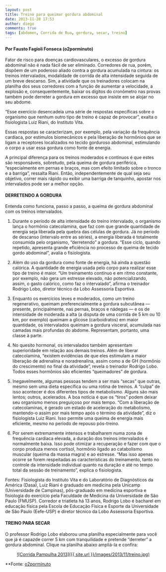 ```yaml
---
layout: post
title: Treino para queimar gordura abdominal
date: 2013-11-28 17:53
author: diego
comments: true
tags: [abdomen, Corrida de Rua, gordura, secar, treino]
---
```

#### Por Fausto Fagioli Fonseca (o2porminuto)

Fator de risco para doenças cardiovasculares, o excesso de gordura abdominal não é nada fácil de ser eliminado. Corredores de rua, porém, dispõem de um poderoso aliado contra a gordura acumulada na cintura: os treinos intervalados, modalidade de corrida de alta intensidade seguida de um breve descanso. Sim, a atividade que os treinadores colocam na planilha dos seus corredores com a função de aumentar a velocidade, a explosão e, consequentemente, baixar os dígitos do cronômetro nas provas também pode derreter a gordura em excesso que insiste em se alojar no seu abdome.

“Esse exercício desencadeia uma série de respostas específicas sobre o organismo que nenhum outro tipo de treino é capaz de provocar”, exalta o fisiologista Luiz Riani, do Instituto Vita.

Essas respostas se caracterizam, por exemplo, pela variação da frequência cardíaca, por estímulos biomecânicos e pela liberação de hormônios que se ligam a receptores localizados no tecido gorduroso abdominal, estimulando o corpo a usar essa gordura como fonte de energia.

A principal diferença para os treinos moderados e contínuos é que estes são responsáveis, sobretudo, pela queima de gordura periférica, “especialmente em pernas e braços, mas com efeito limitado sobre o tronco e a barriga”, ressalta Riani. Então, independentemente de qual seja seu objetivo, correr mais rápido ou exibir uma barriga de tanquinho, apostar nos intervalados pode ser a melhor opção.

#### DERRETENDO A GORDURA

Entenda como funciona, passo a passo, a queima de gordura abdominal com os treinos intervalados.

1) Durante o período de alta intensidade do treino intervalado, o organismo lança o hormônio catecolamina, que faz com que grande quantidade de energia seja liberada pela quebra das células de gordura. Já no período de descanso (intervalo entre as séries), a energia liberada é totalmente consumida pelo organismo,
“derretendo” a gordura. “Esse ciclo, quando repetido, apresenta grande eficiência no processo de queima de tecido gordo abdominal”, avalia o fisiologista.

2) Além do uso da gordura como fonte de energia, há ainda a questão calórica. A quantidade de energia usada pelo corpo para realizar esse tipo de treino é maior. “Um treinamento contínuo e em ritmo constante, por exemplo, não gera um estresse elevado, não potencializando, assim, o gasto calórico, como faz o intervalado”, afirma o treinador Rodrigo Lobo, diretor técnico da Lobo Assessoria Esportiva.

3) Enquanto os exercícios leves e moderados, como um treino regenerativo, queimam preferencialmente a gordura subcutânea — presente, principalmente, nas pernas, braços e nádegas — e os de intensidade de moderada a alta (a disputa de uma corrida de 5 km ou 10 km, por exemplo) queimam a glicose (carboidratos) em maior quantidade, os intervalados queimam a gordura visceral, acumulada nas camadas mais profundas do abdome. Representam, portanto, uma classe à parte.

4) No quesito hormonal, os intervalados também apresentam superioridade em relação aos demais treinos. Além de liberar catecolamina, “existem evidências de que eles estimulam a maior liberação de adrenalina e noradrenalina, assim como a de GH (hormônio do crescimento) no final da atividade”, revela o treinador Rodrigo Lobo. Todos esses hormônios são eficientes “queimadores” de gordura.

5) Inegavelmente, algumas pessoas tendem a ser mais “secas” que outras, mesmo sem uma dieta específica ou uma rotina de treinos. A “culpa” de isso acontecer é dos diferentes tipos de metabolismo. Alguns são mais lentos; outros, acelerados. A boa notícia é que os “tiros” podem deixar seu organismo menos preguiçoso por mais tempo. “Com a liberação de catecolaminas, é gerado um estado de aceleração do metabolismo, mantendo-o assim por mais tempo após o término da atividade”, diz o fisiologista Luiz Riani. Isso permite uma queima de energia mais eficiente, mesmo no período de repouso pós-treino.

6) Por serem extremamente intensos e trabalharem numa zona de frequência cardíaca elevada, a duração dos treinos intervalados é normalmente baixa. Isso pode otimizar a recuperação e fazer com que o corpo produza menos cortisol, hormônio ligado ao catabolismo muscular (queima da massa magra) e ao estresse. “Mas isso apenas ocorre se forem respeitadas as características do treinamento, tanto no controle da intensidade individual quanto na duração e até no tempo total da sessão de treinamento”, explica o fisiologista.

Fontes: Fisiologista do Instituto Vita e do Laboratório de Diagnósticos da América (Dasa), Luiz Riani é graduado em medicina pela Unicamp (Universidade de Campinas), pós-graduado em medicina esportiva e fisiologia do exercício pela Faculdade de Medicina da Universidade de São Paulo (FMUSP). Corredor e triatleta há 13 anos, Rodrigo Lobo é bacharel em educação física pela Escola de Educação Física e Esporte da Universidade de São Paulo (Eefe-USP) e diretor técnico da Lobo Assessoria Esportiva.

#### TREINO PARA SECAR

O professor Rodrigo Lobo elaborou uma planilha especialmente para você que já é capazde correr 5 km com tranquilidade e pretende “derreter” a gordura abdominal. Clique na planilha abaixo ampliá-la e confira:

<div style="display:block; width:100%; text-align: center;">

<a href="/images/2013/11/treino_big.jpg">
![Corrida Pampulha 2013]({{ site.url }}/images/2013/11/treino.jpg)
</a>

</div>

**Fonte: <a href="http://o2porminuto.ativo.com/corrida-de-rua/materia/treino-para-queimar-gordura-abdominal" target="_blank">o2porminuto</a>
